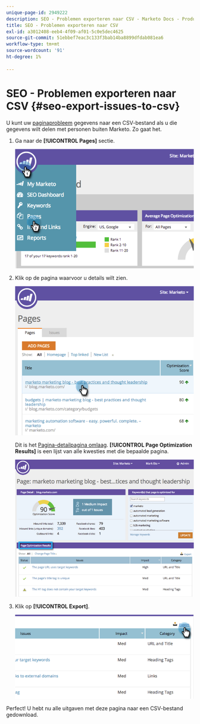 ```yaml
---
unique-page-id: 2949222
description: SEO - Problemen exporteren naar CSV - Marketo Docs - Productdocumentatie
title: SEO - Problemen exporteren naar CSV
exl-id: a3012408-eeb4-4f09-af01-5c0e5dec4625
source-git-commit: 51ebbef7eac3c133f3bab14ba8899dfdab081ea6
workflow-type: tm+mt
source-wordcount: '91'
ht-degree: 1%

---
```


# SEO - Problemen exporteren naar CSV {#seo-export-issues-to-csv}

U kunt uw [paginaprobleem](/help/marketo/product-docs/additional-apps/seo/pages/seo-understanding-pages.md) gegevens naar een CSV-bestand als u die gegevens wilt delen met personen buiten Marketo. Zo gaat het.

1. Ga naar de **[!UICONTROL Pages]** sectie.

   ![](assets/image2014-9-18-13-3a16-3a5.png)

1. Klik op de pagina waarvoor u details wilt zien.

   ![](assets/image2014-9-18-13-3a16-3a8.png)

   Dit is het [Pagina-detailpagina omlaag](/help/marketo/product-docs/additional-apps/seo/pages/seo-using-the-page-detail-drill-down.md). **[!UICONTROL Page Optimization Results]** is een lijst van alle kwesties met die bepaalde pagina.

   ![](assets/image2014-9-18-13-3a16-3a12.png)

1. Klik op **[!UICONTROL Export]**.

   ![](assets/image2014-9-18-13-3a16-3a39.png)

Perfect! U hebt nu alle uitgaven met deze pagina naar een CSV-bestand gedownload.
